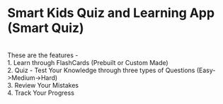 <h1>Smart Kids Quiz and Learning App (Smart Quiz)</h1>
<br>
These are the features -<br>
1. Learn through FlashCards (Prebuilt or Custom Made) <br>
2. Quiz - Test Your Knowledge through three types of Questions (Easy->Medium->Hard)<br>
3. Review Your Mistakes<br>
4. Track Your Progress
